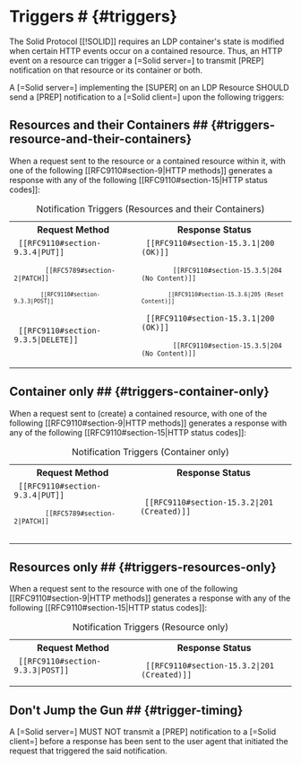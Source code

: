# Triggers # {#triggers}

The Solid Protocol [[!SOLID]] requires an LDP container's state is modified when certain HTTP events occur on a contained resource. Thus, an HTTP event on a resource can trigger a [=Solid server=] to transmit [PREP] notification on that resource or its container or both.

A [=Solid server=] implementing the [SUPER] on an LDP Resource SHOULD send a [PREP] notification to a [=Solid client=] upon the following triggers:

## Resources and their Containers ## {#triggers-resource-and-their-containers}

When a request sent to the resource or a contained resource within it, with one of the following [[RFC9110#section-9|HTTP methods]] generates a response with any of the following [[RFC9110#section-15|HTTP status codes]]:

<table class="numbered">
  <caption> Notification Triggers (Resources and their Containers)
  <tr>
    <th> Request Method
    <th> Response Status
  <tr>
    <td>
      <code> [[RFC9110#section-9.3.4|PUT]] <br>
      <code> [[RFC5789#section-2|PATCH]] <br>
      <code> [[RFC9110#section-9.3.3|POST]]
    <td>
      <code> [[RFC9110#section-15.3.1|200 (OK)]] <br>
      <code> [[RFC9110#section-15.3.5|204 (No Content)]] <br>
      <code> [[RFC9110#section-15.3.6|205 (Reset Content)]]
  <tr>
    <td>
      <code> [[RFC9110#section-9.3.5|DELETE]]
    <td>
      <code> [[RFC9110#section-15.3.1|200 (OK)]] <br>
      <code> [[RFC9110#section-15.3.5|204 (No Content)]] <br>
</table>

## Container only ## {#triggers-container-only}

When a request sent to (create) a contained resource, with one of the following [[RFC9110#section-9|HTTP methods]] generates a response with any of the following [[RFC9110#section-15|HTTP status codes]]:

<table class="numbered">
  <caption> Notification Triggers (Container only)
  <tr>
    <th> Request Method
    <th> Response Status
  <tr>
    <td>
      <code> [[RFC9110#section-9.3.4|PUT]] <br>
      <code> [[RFC5789#section-2|PATCH]] <br>
    <td>
      <code> [[RFC9110#section-15.3.2|201 (Created)]] <br>
</table>

## Resources only ## {#triggers-resources-only}

When a request sent to the resource with one of the following [[RFC9110#section-9|HTTP methods]] generates a response with any of the following [[RFC9110#section-15|HTTP status codes]]:

<table class="numbered">
  <caption> Notification Triggers (Resource only)
  <tr>
    <th> Request Method
    <th> Response Status
  <tr>
    <td>
      <code> [[RFC9110#section-9.3.3|POST]]
    <td>
      <code> [[RFC9110#section-15.3.2|201 (Created)]]
</table>

## Don't Jump the Gun ## {#trigger-timing}

A [=Solid server=] MUST NOT transmit a [PREP] notification to a [=Solid client=] before a response has been sent to the user agent that initiated the request that triggered the said notification.
